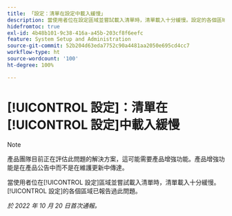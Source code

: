 ```yaml
---
title: 「設定：清單在設定中載入緩慢」
description: 當使用者位在設定區域並嘗試載入清單時，清單載入十分緩慢。設定的各個區域已報告過此問題。
hidefromtoc: true
exl-id: 4b48b101-9c38-416a-a45b-203cf8f6eefc
feature: System Setup and Administration
source-git-commit: 52b204d63eda7752c90a4481aa2050e695cd4cc7
workflow-type: ht
source-wordcount: '100'
ht-degree: 100%

---
```


# [!UICONTROL 設定]：清單在[!UICONTROL 設定]中載入緩慢

<!--Converted to story-->

>[!NOTE]
>
>產品團隊目前正在評估此問題的解決方案，這可能需要產品增強功能。產品增強功能是在產品公告中而不是在維護更新中傳達。

當使用者位在[!UICONTROL 設定]區域並嘗試載入清單時，清單載入十分緩慢。[!UICONTROL 設定]的各個區域已報告過此問題。

_於 2022 年 10 月 20 日首次通報。_
